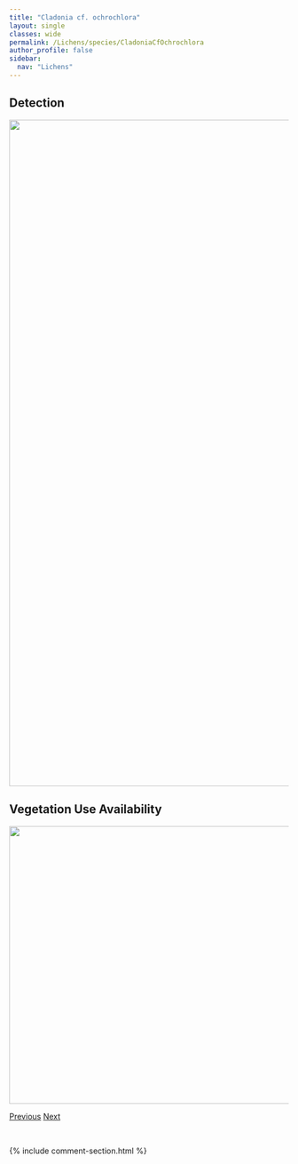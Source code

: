 ```yaml
---
title: "Cladonia cf. ochrochlora"
layout: single
classes: wide
permalink: /Lichens/species/CladoniaCfOchrochlora
author_profile: false
sidebar:
  nav: "Lichens"
---
```


<h2>Detection</h2>

<a href="https://drive.google.com/uc?export=view&id=1MHjFrrBwf7JXz3mVjggbLqNtk4rH7ZHT">
<img src="https://drive.google.com/uc?export=view&id=1MHjFrrBwf7JXz3mVjggbLqNtk4rH7ZHT" height = "1200" width = "800">
</a>


<h2>Vegetation Use Availability</h2>

<a href="https://drive.google.com/uc?export=view&id=14JnwlYXXnFtb3E6fE2WOvKnzO4u85kM-">
<img src="https://drive.google.com/uc?export=view&id=14JnwlYXXnFtb3E6fE2WOvKnzO4u85kM-" height = "500" width = "1000">
</a>


<a href="/DevelopmentWebsite/Lichens/species/CladoniaCenotea" class="pagination--pager" title="Cladonia cenotea">Previous</a> <a href="/DevelopmentWebsite/Lichens/species/CladoniaCfProlifica" class="pagination--pager" title="Cladonia cf. prolifica">Next</a>

<p>&nbsp;</p>

{% include comment-section.html %}
